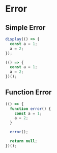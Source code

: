 # Error

## Simple Error

```js | dom
display(() => {
  const a = 1;
  a = 2;
});
```

```js | dom
(() => {
  const a = 1;
  a = 2;
})();
```

## Function Error

```js | dom
(() => {
  function error() {
    const a = 1;
    a = 2;
  }

  error();

  return null;
})();
```
